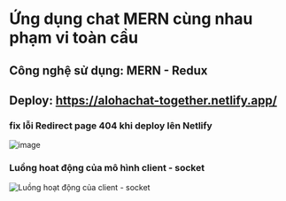 # Ứng dụng chat MERN cùng nhau phạm vi toàn cầu

## Công nghệ sử dụng: MERN - Redux
## Deploy: https://alohachat-together.netlify.app/

### fix lỗi Redirect page 404 khi deploy lên Netlify
![image](https://user-images.githubusercontent.com/71429660/134814177-2cc23d97-2e48-4f49-b109-83ae19d28a3b.png)

### Luồng hoat động của mô hình client - socket
![Luồng hoạt động của client - socket](https://user-images.githubusercontent.com/71429660/135588215-67c0eb19-3765-484f-abce-5c90759fd9d1.png)


